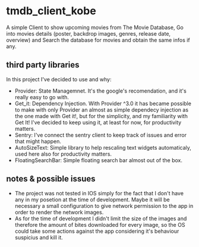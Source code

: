 # tmdb_client_kobe

A simple Client to show upcoming movies from The Movie Database, Go into movies details (poster, backdrop images, genres, release date, overview) and Search the database for movies and obtain the same infos if any.

## third party libraries

In this project I've decided to use and why:

- Provider: State Managemnet. It's the google's recomendation, and it's really easy to go with.
- Get_it: Dependency Injection. With Provider ^3.0 it has became possible to make with only Provider an almost as simple dependecy injection as the one made with Get it!, but for the simplicity, and my familiarity with Get It! I've decided to keep using it, at least for now, for productivity matters.
- Sentry: I've connect the sentry client to keep track of issues and error that might happen.
- AutoSizeText: Simple library to help rescaling text widgets automaticaly, used here also for productivity matters.
- FloatingSearchBar: Simple floating search bar almost out of the box.

## notes & possible issues

- The project was not tested in IOS simply for the fact that I don't have any in my posetion at the time of development. Maybe it will be necessary a small configuration to give network permission to the app in order to render the network images.
- As for the time of development I didn't limit the size of the images and therefore the amount of bites downloaded for every image, so the OS could take some actions against the app considering it's behaviour suspicius and kill it.
